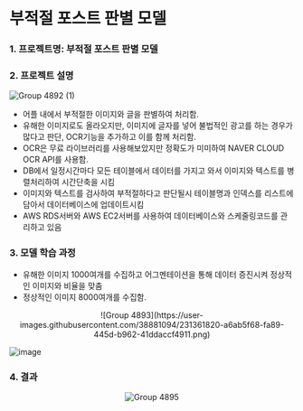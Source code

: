 #  부적절 포스트 판별 모델
### 1. 프로젝트명: 부적절 포스트 판별 모델
### 2. 프로젝트 설명

![Group 4892 (1)](https://user-images.githubusercontent.com/38881094/231360215-5b8281d0-7406-4333-b418-213b865b98a2.png)

- 어플 내에서 부적절한 이미지와 글을 판별하여 처리함.
- 유해한 이미지로도 올라오지만, 이미지에 글자를 넣어 불법적인 광고를 하는 경우가 많다고 판단, OCR기능을 추가하고 이를 함께 처리함.
- OCR은 무료 라이브러리를 사용해보았지만 정확도가 미미하여 NAVER CLOUD OCR API를 사용함.
- DB에서 일정시간마다 모든 테이블에서 데이터를 가지고 와서 이미지와 텍스트를 병렬처리하여 시간단축을 시킴
- 이미지와 텍스트를 검사하여 부적절하다고 판단될시 테이블명과 인덱스를 리스트에 담아서 데이터베이스에 업데이트시킴
- AWS RDS서버와 AWS EC2서버를 사용하여 데이터베이스와 스케줄링코드를 관리하고 있음

### 3. 모델 학습 과정
- 유해한 이미지 1000여개를 수집하고 어그멘테이션을 통해 데이터 증진시켜 정상적인 이미지와 비율을 맞춤
- 정상적인 이미지 8000여개를 수집함.
<center> ![Group 4893](https://user-images.githubusercontent.com/38881094/231361820-a6ab5f68-fa89-445d-b962-41ddaccf4911.png) </center>

![image](https://user-images.githubusercontent.com/38881094/231362369-d01ce4dc-64c9-4209-9f96-25f6505c7014.png)



### 4. 결과

<center>

![Group 4895](https://user-images.githubusercontent.com/38881094/231369389-55239545-6b97-4f54-9067-8f15a588f732.png)

</center>
